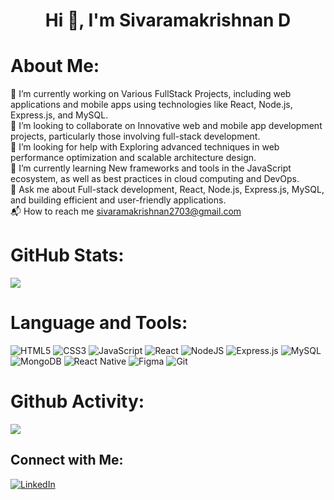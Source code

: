 <h1 align="center">Hi 👋, I'm Sivaramakrishnan D</h1>

# About Me:
🔭 I’m currently working on Various FullStack Projects, including web applications and mobile apps using technologies like React, Node.js, Express.js, and MySQL.<br>👯 I’m looking to collaborate on Innovative web and mobile app development projects, particularly those involving full-stack development.<br>🤝 I’m looking for help with Exploring advanced techniques in web performance optimization and scalable architecture design.<br>🌱 I’m currently learning New frameworks and tools in the JavaScript ecosystem, as well as best practices in cloud computing and DevOps.<br>💬 Ask me about Full-stack development, React, Node.js, Express.js, MySQL, and building efficient and user-friendly applications.<br>📬 How to reach me sivaramakrishnan2703@gmail.com

# GitHub Stats:
![](https://github-readme-stats.vercel.app/api?username=srk-sivaramakrishnan&theme=neon&hide_border=false&include_all_commits=true&count_private=true)<br/>


# Language and Tools:
 ![HTML5](https://img.shields.io/badge/html5-%23E34F26.svg?style=plastic&logo=html5&logoColor=white) ![CSS3](https://img.shields.io/badge/github-%23121011.svg?style=plastic&logo=github&logoColor=white) ![JavaScript](https://img.shields.io/badge/css3-%231572B6.svg?style=plastic&logo=css3&logoColor=white) ![React](https://img.shields.io/badge/mysql-4479A1.svg?style=plastic&logo=mysql&logoColor=white) ![NodeJS](https://img.shields.io/badge/javascript-%23323330.svg?style=plastic&logo=javascript&logoColor=%23F7DF1E) ![Express.js](https://img.shields.io/badge/express.js-%23404d59.svg?style=plastic&logo=express&logoColor=%2361DAFB) ![MySQL](https://img.shields.io/badge/react-%2320232a.svg?style=plastic&logo=react&logoColor=%2361DAFB) ![MongoDB](https://img.shields.io/badge/react-%2320232a.svg?style=plastic&logo=react&logoColor=%2361DAFB) ![React Native](https://img.shields.io/badge/react_native-%2320232a.svg?style=plastic&logo=react&logoColor=%2361DAFB) ![Figma](https://img.shields.io/badge/figma-%23F24E1E.svg?style=plastic&logo=figma&logoColor=white) ![Git](https://img.shields.io/badge/git-%23F05033.svg?style=plastic&logo=git&logoColor=white) 


# Github Activity:
![](https://github-readme-streak-stats.herokuapp.com/?user=srk-sivaramakrishnan&theme=neon&hide_border=false)<br/>


## Connect with Me:
[![LinkedIn](https://img.shields.io/badge/LinkedIn-%230077B5.svg?logo=linkedin&logoColor=white)](https://linkedin.com/in/https://linkedin.com/in/https://www.linkedin.com/in/sivaramakrishnan-d) 
